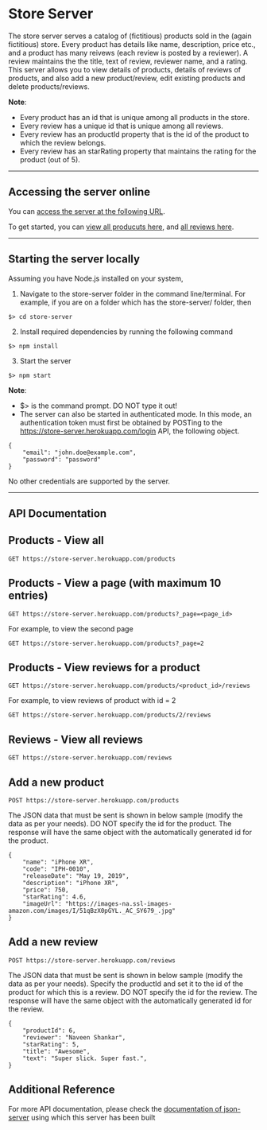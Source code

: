 # Store Server

The store server serves a catalog of (fictitious) products sold in the (again fictitious) store. Every product has details like name, description, price etc., and a product has many reivews (each review is posted by a reviewer). A review maintains the the title, text of review, reviewer name, and a rating. This server allows you to view details of products, details of reviews of products, and also add a new product/review, edit existing products and delete products/reviews. 

__Note__:
* Every product has an id that is unique among all products in the store.
* Every review has a unique id that is unique among all reviews.
* Every review has an productId property that is the id of the product to which the review belongs.
* Every review has an starRating property that maintains the rating for the product (out of 5).

---

## Accessing the server online
You can [access the server at the following URL](https://store-server.herokuapp.com).  

To get started, you can [view all producuts here](https://store-server.herokuapp.com/products), and [all reviews here](https://store-server.herokuapp.com/reviews).

---

## Starting the server locally
Assuming you have Node.js installed on your system,
1. Navigate to the store-server folder in the command line/terminal. For example, if you are on a folder which has the store-server/ folder, then
```
$> cd store-server
```
2. Install required dependencies by running the following command
```
$> npm install
```
3. Start the server
```
$> npm start
```
__Note__:
* $> is the command prompt. DO NOT type it out!
* The server can also be started in authenticated mode. In this mode, an authentication token must first be obtained by POSTing to the https://store-server.herokuapp.com/login API, the following object.
```
{
    "email": "john.doe@example.com",
    "password": "password"
}
```
No other credentials are supported by the server.  

  
---

## API Documentation

## Products - View all
```
GET https://store-server.herokuapp.com/products
```

## Products - View a page (with maximum 10 entries)
```
GET https://store-server.herokuapp.com/products?_page=<page_id>
```
For example, to view the second page
```
GET https://store-server.herokuapp.com/products?_page=2
```

## Products - View reviews for a product
```
GET https://store-server.herokuapp.com/products/<product_id>/reviews
```
For example, to view reviews of product with id = 2
```
GET https://store-server.herokuapp.com/products/2/reviews
```

## Reviews - View all reviews
```
GET https://store-server.herokuapp.com/reviews
```

## Add a new product
```
POST https://store-server.herokuapp.com/products
```
The JSON data that must be sent is shown in below sample (modify the data as per your needs). DO NOT specify the id for the product. The response will have the same object with the automatically generated id for the product.
```
{
    "name": "iPhone XR",
    "code": "IPH-0010",
    "releaseDate": "May 19, 2019",
    "description": "iPhone XR",
    "price": 750,
    "starRating": 4.6,
    "imageUrl": "https://images-na.ssl-images-amazon.com/images/I/51qBzX0pGYL._AC_SY679_.jpg"
}
```

## Add a new review
```
POST https://store-server.herokuapp.com/reviews
```
The JSON data that must be sent is shown in below sample (modify the data as per your needs). Specify the productId and set it to the id of the product for which this is a review. DO NOT specify the id for the review. The response will have the same object with the automatically generated id for the review.
```
{
    "productId": 6,
    "reviewer": "Naveen Shankar",
    "starRating": 5,
    "title": "Awesome",
    "text": "Super slick. Super fast.",
}
```

## Additional Reference
For more API documentation, please check the [documentation of json-server](https://github.com/typicode/json-server) using which this server has been built